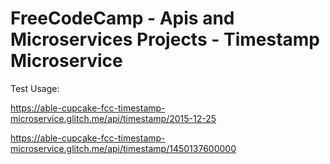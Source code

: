 FreeCodeCamp - Apis and Microservices Projects - Timestamp Microservice
=================

Test Usage:

<https://able-cupcake-fcc-timestamp-microservice.glitch.me/api/timestamp/2015-12-25>

<https://able-cupcake-fcc-timestamp-microservice.glitch.me/api/timestamp/1450137600000>